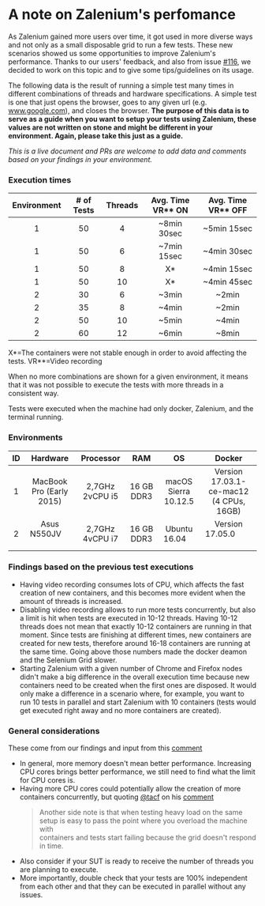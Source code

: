 # A note on Zalenium's perfomance

As Zalenium gained more users over time, it got used in more diverse ways and not only as a small disposable grid to run a few tests.
These new scenarios showed us some opportunities to improve Zalenium's performance. Thanks to our users' feedback, and also from issue 
[#116](https://github.com/zalando/zalenium/issues/116), we decided to work on this topic and to give some tips/guidelines on its usage.

The following data is the result of running a simple test many times in different combinations of threads and hardware specifications. 
A simple test is one that just opens the browser, goes to any given url (e.g. www.google.com), and closes the browser. **The purpose 
of this data is to serve as a guide when you want to setup your tests using Zalenium, these values are not written on stone and might
be different in your environment. Again, please take this just as a guide.** 

*This is a live document and PRs are welcome to add data and comments based on your findings in your environment.*

### Execution times

| Environment |   # of Tests   |   Threads  |   Avg. Time VR** ON   |   Avg. Time VR** OFF   |
|:-----------:|:--------------:|:----------:|:---------------------:|:----------------------:|
|      1      |        50      |      4     |       ~8min 30sec     |        ~5min 15sec     |
|      1      |        50      |      6     |       ~7min 15sec     |        ~4min 30sec     |
|      1      |        50      |      8     |           X*          |        ~4min 15sec     |
|      1      |        50      |      10    |           X*          |        ~4min 45sec     |
|      2      |        30      |      6     |         ~3min         |          ~2min         |
|      2      |        35      |      8     |         ~4min         |          ~2min         |
|      2      |        50      |      10    |         ~5min         |          ~4min         |
|      2      |        60      |      12    |         ~6min         |          ~8min         |

X*=The containers were not stable enough in order to avoid affecting the tests. VR**=Video recording

When no more combinations are shown for a given environment, it means that it was not possible to execute the tests with more threads
in a consistent way.

Tests were executed when the machine had only docker, Zalenium, and the terminal running.  

### Environments

| ID |        Hardware          |    Processor    |     RAM    |           OS         |                    Docker               |
|:--:|:------------------------:|:---------------:|:----------:|:--------------------:|:---------------------------------------:|
| 1  | MacBook Pro (Early 2015) | 2,7GHz 2vCPU i5 | 16 GB DDR3 | macOS Sierra 10.12.5 | Version 17.03.1-ce-mac12 (4 CPUs, 16GB) |
| 2  | Asus N550JV              | 2,7GHz 4vCPU i7 | 16 GB DDR3 | Ubuntu 16.04         | Version 17.05.0                         |


### Findings based on the previous test executions

* Having video recording consumes lots of CPU, which affects the fast creation of new containers, and this becomes more evident when
the amount of threads is increased.
* Disabling video recording allows to run more tests concurrently, but also a limit is hit when tests are executed in 10-12 threads.
Having 10-12 threads does not mean that exactly 10-12 containers are running in that moment. Since tests are finishing at different
times, new containers are created for new tests, therefore around 16-18 containers are running at the same time. Going above those
numbers made the docker deamon and the Selenium Grid slower.
* Starting Zalenium with a given number of Chrome and Firefox nodes didn't make a big difference in the overall execution time because
new containers need to be created when the first ones are disposed. It would only make a difference in a scenario where, for example,
you want to run 10 tests in parallel and start Zalenium with 10 containers (tests would get executed right away and no more containers
are created).

### General considerations
These come from our findings and input from this [comment](https://github.com/zalando/zalenium/issues/116#issuecomment-304790225)

* In general, more memory doesn't mean better performance. Increasing CPU cores brings better performance, we still need to find what 
the limit for CPU cores is.
* Having more CPU cores could potentially allow the creation of more containers concurrently, but quoting [@tacf](https://github.com/tacf) 
on his [comment](https://github.com/zalando/zalenium/issues/116#issuecomment-304790225) 
  > Another side note is that when testing heavy load on the same setup is easy to pass the point where you overload the machine with   
  containers and tests start failing because the grid doesn't respond in time.
* Also consider if your SUT is ready to receive the number of threads you are planning to execute.
* More importantly, double check that your tests are 100% independent from each other and that they can be executed in parallel without
any issues.

